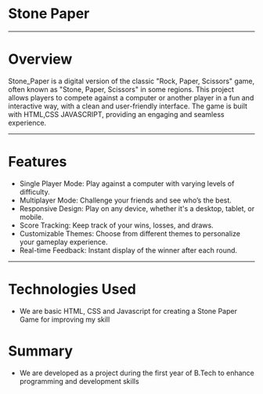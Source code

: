 # Stone Paper

<hr>

# Overview
Stone_Paper is a digital version of the classic "Rock, Paper, Scissors" game, often known as "Stone, Paper, Scissors" in some regions. This project allows players to compete against a computer or another player in a fun and interactive way, with a clean and user-friendly interface. The game is built with HTML,CSS JAVASCRIPT, providing an engaging and seamless experience.

<hr>

# Features
- Single Player Mode: Play against a computer with varying levels of difficulty.
- Multiplayer Mode: Challenge your friends and see who’s the best.
- Responsive Design: Play on any device, whether it's a desktop, tablet, or mobile.
- Score Tracking: Keep track of your wins, losses, and draws.
- Customizable Themes: Choose from different themes to personalize your gameplay experience.
- Real-time Feedback: Instant display of the winner after each round.

<hr>

# Technologies Used
- We are basic HTML, CSS and Javascript for creating a Stone Paper Game for improving my skill

# Summary
- We are developed as a project during the first year of B.Tech to enhance programming and development skills

